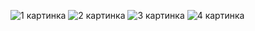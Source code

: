 ![1 картинка](https://github.com/Nastya-Samsonova/Lab_10/assets/71352270/5bc60f30-f8b2-4a72-b7a0-a3cb4b1e81b4)
![2 картинка](https://github.com/Nastya-Samsonova/Lab_10/assets/71352270/f78adf5f-de53-431f-be15-37004ac327a5)
![3 картинка](https://github.com/Nastya-Samsonova/Lab_10/assets/71352270/85c2a23d-8bc2-44d7-b005-137c9f5818d5)
![4 картинка](https://github.com/Nastya-Samsonova/Lab_10/assets/71352270/15a83834-9937-4b58-b294-0ea323b34767)
